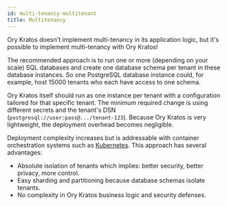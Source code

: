 ```yaml
---
id: multi-tenancy-multitenant
title: Multitenancy
---
```


Ory Kratos doesn't implement multi-tenancy in its application logic, but it's
possible to implement multi-tenancy with Ory Kratos!

The recommended approach is to run one or more (depending on your scale) SQL
databases and create one database schema per tenant in these database instances.
So one PostgreSQL database instance could, for example, host 15000 tenants who
each have access to one schema.

Ory Kratos itself should run as one instance per tenant with a configuration
tailored for that specific tenant. The minimum required change is using
different secrets and the tenant's DSN
(`postgresql://user:pass@.../tenant-123`). Because Ory Kratos is very
lightweight, the deployment overhead becomes negligible.

Deployment complexity increases but is addressable with container orchestration
systems such as [Kubernetes](https://kubernetes.io/). This approach has several
advantages:

- Absolute isolation of tenants which implies: better security, better privacy,
  more control.
- Easy sharding and partitioning because database schemas isolate tenants.
- No complexity in Ory Kratos business logic and security defenses.
